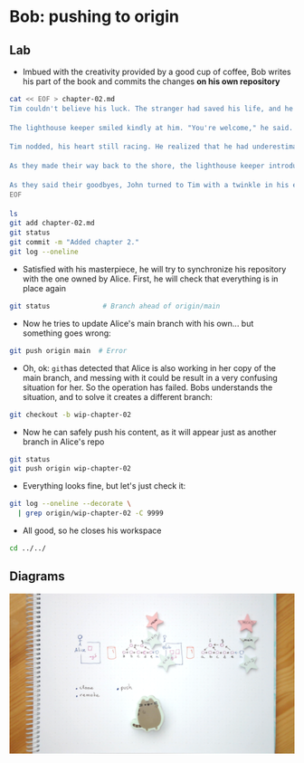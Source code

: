 # Bob: pushing to origin

## Lab

* Imbued with the creativity provided by a good cup of coffee, Bob writes his part of the book and commits the changes **on his own repository**

```bash
cat << EOF > chapter-02.md
Tim couldn't believe his luck. The stranger had saved his life, and he was filled with gratitude. "Thank you so much," he said, still panting from the ordeal. "I thought I was going to drown out there."

The lighthouse keeper smiled kindly at him. "You're welcome," he said. "But you should be more careful. The ocean can be dangerous, especially when there's a strong current like today."

Tim nodded, his heart still racing. He realized that he had underestimated the power of the ocean, and he felt humbled by the experience. From that moment on, he made a vow to always respect the sea and to never take its power for granted.

As they made their way back to the shore, the lighthouse keeper introduced himself as John, and they struck up a conversation. Tim learned that John had spent his life guiding ships safely through the treacherous waters of the coast. He was now enjoying his retirement in the nearby town, where he relished fishing and spending time with his grandchildren.

As they said their goodbyes, John turned to Tim with a twinkle in his eye. "Have you ever heard of the mermaids?" he asked, his voice filled with mystery.
EOF

ls
git add chapter-02.md
git status
git commit -m "Added chapter 2."
git log --oneline
```

* Satisfied with his masterpiece, he will try to synchronize his repository with the one owned by Alice. First,
he will check that everything is in place again

```bash
git status             # Branch ahead of origin/main
```

* Now he tries to update Alice's main branch with his own... but something goes wrong:

```bash
git push origin main  # Error
```

* Oh, ok: `git`has detected that Alice is also working in her copy of the main branch, and messing with it
could be result in a very confusing situation for her. So the operation has failed. Bobs understands the
situation, and to solve it creates a different branch:

```bash
git checkout -b wip-chapter-02
```

* Now he can safely push his content, as it will appear just as another branch in Alice's repo

```bash
git status
git push origin wip-chapter-02
```

* Everything looks fine, but let's just check it:

```bash
git log --oneline --decorate \
  | grep origin/wip-chapter-02 -C 9999
```

* All good, so he closes his workspace
  
```bash
cd ../../
```

## Diagrams

![A diagram showing both repos and the new commits](images/090-pushing-to-origin.png)